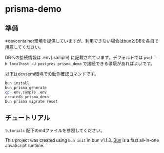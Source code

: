 # prisma-demo

## 準備
※devcontainer環境を提供していますが、利用できない場合はbunとDBを各自で用意してください。

DBへの接続情報は .env(.sample) に記載されています。デフォルトでは `psql -h localhost -U postgres prisma_demo` で接続できる環境があればよいです。

以下はdevsemi環境での動作確認コマンドです。

```bash
bun install
bun prisma generate
cp .env.sample .env
createdb prisma_demo
bun prisma migrate reset
```

## チュートリアル
`tutorials` 配下のmdファイルを参照してください。



This project was created using `bun init` in bun v1.1.8. [Bun](https://bun.sh) is a fast all-in-one JavaScript runtime.
